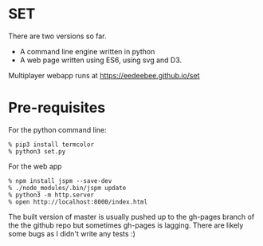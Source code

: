 # SET

There are two versions so far.  

- A command line engine written in python
- A web page written using ES6, using svg and D3.

Multiplayer webapp runs at https://eedeebee.github.io/set

# Pre-requisites

For the python command line:

    % pip3 install termcolor
    % python3 set.py

For the web app

    % npm install jspm --save-dev
    % ./node_modules/.bin/jspm update
    % python3 -m http.server
    % open http://localhost:8000/index.html

The built version of master is usually pushed up to the gh-pages branch of the the github repo but sometimes gh-pages is lagging.  There are likely some bugs as I didn't write any tests :)


